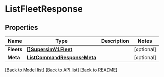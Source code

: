 # ListFleetResponse

## Properties

Name | Type | Description | Notes
------------ | ------------- | ------------- | -------------
**Fleets** | [**[]SupersimV1Fleet**](supersim.v1.fleet.md) |  | [optional] 
**Meta** | [**ListCommandResponseMeta**](ListCommandResponse_meta.md) |  | [optional] 

[[Back to Model list]](../README.md#documentation-for-models) [[Back to API list]](../README.md#documentation-for-api-endpoints) [[Back to README]](../README.md)


